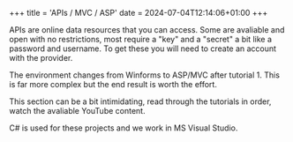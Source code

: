 +++
title = 'APIs / MVC / ASP'
date = 2024-07-04T12:14:06+01:00
+++

APIs are online data resources that you can access. Some are avaliable and open with no restrictions, most require a "key" and a "secret" a bit like a password and username.  To get these you will need to create an account with the provider.  

The environment changes from Winforms to ASP/MVC after tutorial 1.  This is far more complex but the end result is worth the effort.

This section can be a bit intimidating, read through the tutorials in order, watch the avaliable YouTube content.

C# is used for these projects and we work in MS Visual Studio.  

